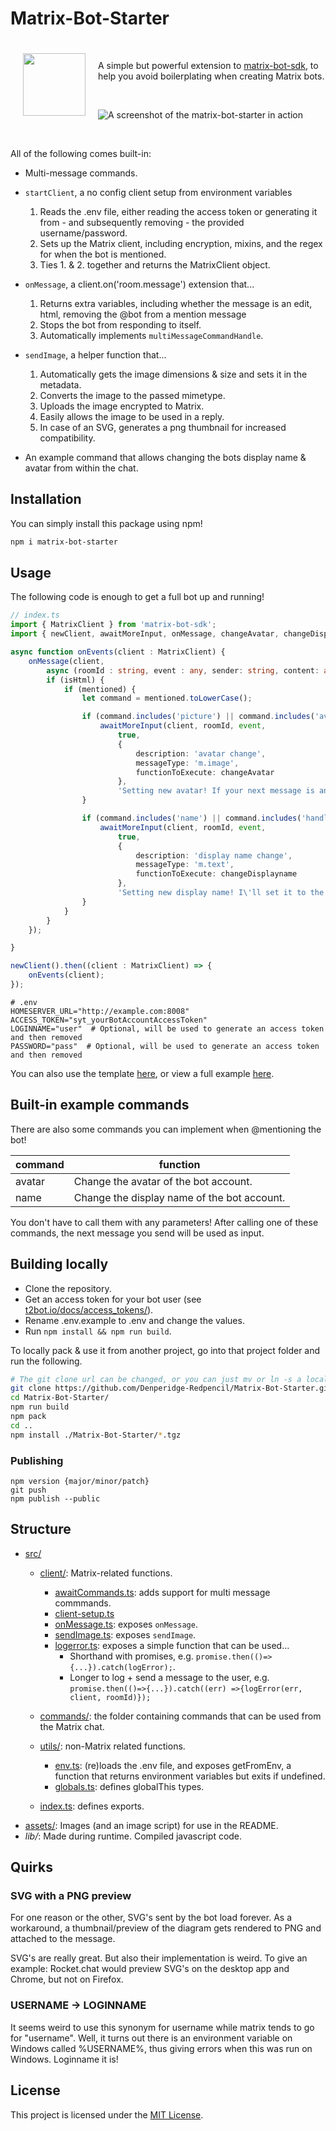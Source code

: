 # Matrix-Bot-Starter


<span>
<img src="assets/matrix-bot-starter.png" align="left" width="100px" heigth="100px" style="margin: 20px;">

&nbsp;

A simple but powerful extension to [matrix-bot-sdk](https://github.com/turt2live/matrix-bot-sdk), to help you avoid boilerplating when creating Matrix bots.
</span>

&nbsp;&nbsp;&nbsp;

<img src="assets/screenshot.png" clear="both" alt="A screenshot of the matrix-bot-starter in action" />

&nbsp;

All of the following comes built-in:
- Multi-message commands.
- `startClient`, a no config client setup from environment variables
    1. Reads the .env file, either reading the access token or generating it from - and subsequently removing - the provided username/password.
    2. Sets up the Matrix client, including encryption, mixins, and the regex for when the bot is mentioned.
    3. Ties 1. & 2. together and returns the MatrixClient object.
- `onMessage`, a client.on('room.message') extension that...
    1. Returns extra variables, including whether the message is an edit, html, removing the @bot from a mention message 
    2. Stops the bot from responding to itself.
    3. Automatically implements `multiMessageCommandHandle`.
- `sendImage`, a helper function that...
    1. Automatically gets the image dimensions & size and sets it in the metadata.
    2. Converts the image to the passed mimetype.
    3. Uploads the image encrypted to Matrix.
    4. Easily allows the image to be used in a reply.
    5. In case of an SVG, generates a png thumbnail for increased compatibility.

- An example command that allows changing the bots display name & avatar from within the chat.

## Installation

You can simply install this package using npm!
```bash
npm i matrix-bot-starter
```

## Usage

The following code is enough to get a full bot up and running!

```typescript
// index.ts
import { MatrixClient } from 'matrix-bot-sdk';
import { newClient, awaitMoreInput, onMessage, changeAvatar, changeDisplayname } from 'matrix-bot-starter';

async function onEvents(client : MatrixClient) {
    onMessage(client, 
        async (roomId : string, event : any, sender: string, content: any, body: any, requestEventId: string, isEdit: boolean, isHtml: boolean, mentioned: string) => {
        if (isHtml) {
            if (mentioned) {
                let command = mentioned.toLowerCase();

                if (command.includes('picture') || command.includes('avatar')) {
                    awaitMoreInput(client, roomId, event,
                        true, 
                        {
                            description: 'avatar change',
                            messageType: 'm.image',
                            functionToExecute: changeAvatar
                        }, 
                        'Setting new avatar! If your next message is an image, I will update my avatar to that.');    
                }

                if (command.includes('name') || command.includes('handle')) {
                    awaitMoreInput(client, roomId, event,
                        true, 
                        {
                            description: 'display name change',
                            messageType: 'm.text',
                            functionToExecute: changeDisplayname
                        }, 
                        'Setting new display name! I\'ll set it to the contents of your next message.');
                }
            }
        }
    });

}

newClient().then((client : MatrixClient) => {
    onEvents(client);
});
```

```env
# .env
HOMESERVER_URL="http://example.com:8008"
ACCESS_TOKEN="syt_yourBotAccountAccessToken"
LOGINNAME="user"  # Optional, will be used to generate an access token and then removed
PASSWORD="pass"  # Optional, will be used to generate an access token and then removed
```

You can also use the template [here](https://github.com/Denperidge-Redpencil/Matrix-Bot-Starter-Starter), or view a full example [here](https://github.com/Denperidge-Redpencil/Mermatrix).

## Built-in example commands

There are also some commands you can implement when @mentioning the bot!

| command |                  function                   |
| ------- | ------------------------------------------- |
| avatar  | Change the avatar of the bot account.       |
| name    | Change the display name of the bot account. |

You don't have to call them with any parameters!
After calling one of these commands, the next message you send will be used as input.

## Building locally
- Clone the repository.
- Get an access token for your bot user (see [t2bot.io/docs/access_tokens/](https://t2bot.io/docs/access_tokens/)).
- Rename .env.example to .env and change the values.
- Run `npm install && npm run build`.

To locally pack & use it from another project, go into that project folder and run the following.
```bash
# The git clone url can be changed, or you can just mv or ln -s a local version
git clone https://github.com/Denperidge-Redpencil/Matrix-Bot-Starter.git
cd Matrix-Bot-Starter/
npm run build
npm pack
cd ..
npm install ./Matrix-Bot-Starter/*.tgz
```

### Publishing
```
npm version {major/minor/patch}
git push
npm publish --public
```

## Structure
- [src/](src/)
    - [client/](src/client/): Matrix-related functions.
        - [awaitCommands.ts](src/client/awaitCommands.ts): adds support for multi message commmands.
        - [client-setup.ts](src/client/client-setup.ts)
        - [onMessage.ts](src/client/onMessage.ts): exposes `onMessage`.
        - [sendImage.ts](src/client/sendImage.ts): exposes `sendImage`.
        - [logerror.ts](src/utils/logerror.ts): exposes a simple function that can be used...
            - Shorthand with promises, e.g. `promise.then(()=>{...}).catch(logError);`.
            - Longer to log + send a message to the user, e.g. `promise.then(()=>{...}).catch((err) =>{logError(err, client, roomId)});`
    - [commands/](src/commands/): the folder containing commands that can be used from the Matrix chat.

    - [utils/](src/utils/): non-Matrix related functions.
        - [env.ts](src/utils/env.ts): (re)loads the .env file, and exposes getFromEnv, a function that returns environment variables but exits if undefined.
        - [globals.ts](src/utils/globals.ts): defines globalThis types.

    - [index.ts](src/index.ts): defines exports.
- [assets/](assets/): Images (and an image script) for use in the README.
- *lib/*: Made during runtime. Compiled javascript code.


## Quirks
### SVG with a PNG preview
For one reason or the other, SVG's sent by the bot load forever.
As a workaround, a thumbnail/preview of the diagram gets rendered to PNG and attached to the message.

SVG's are really great. But also their implementation is weird. To give an example: Rocket.chat would preview SVG's on the desktop app and Chrome, but not on Firefox.

### USERNAME -> LOGINNAME
It seems weird to use this synonym for username while matrix tends to go for "username". Well, it turns out there is an environment variable on Windows called %USERNAME%, thus giving errors when this was run on Windows. Loginname it is!

## License
This project is licensed under the [MIT License](LICENSE).

